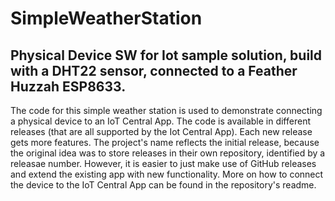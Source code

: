 # SimpleWeatherStation
## Physical Device SW for Iot sample solution, build with a DHT22 sensor, connected to a Feather Huzzah ESP8633.
The code for this simple weather station is used to demonstrate connecting a physical device to an IoT Central App. The code is available in different releases (that are all supported by the Iot Central App). Each new release gets more features. The project's name reflects the initial release, because the original idea was to store releases in their own repository, identified by a releasae number. However, it is easier to just make use of GitHub releases and extend the existing app with new functionality. More on how to connect the device to the IoT Central App can be found in the repository's readme.
